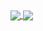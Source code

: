 <a href="https://github-readme-stats.">
  <img align="center" src="https://github-readme-stats.vercel.app/api?username=xblainm&show_icons=true&theme=algolia " />
</a>


<a href="https://github.com/anuraghazra/convoychat">
  <img align="center" src="https://github-readme-stats.vercel.app/api/top-langs/?username=xblainm&layout=compact&langs_count=10&theme=algolia&show_icons=truel)](https://github.com/anuraghazra/github-readme-stats" />
</a>
